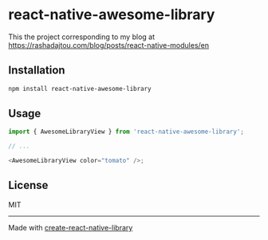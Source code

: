 # react-native-awesome-library

This the project corresponding to my blog at https://rashadajtou.com/blog/posts/react-native-modules/en

## Installation

```sh
npm install react-native-awesome-library
```

## Usage

```js
import { AwesomeLibraryView } from 'react-native-awesome-library';

// ...

<AwesomeLibraryView color="tomato" />;
```

## License

MIT

---

Made with [create-react-native-library](https://github.com/callstack/react-native-builder-bob)
